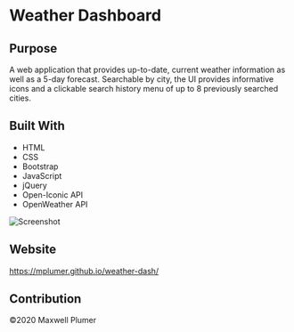 # Weather Dashboard

## Purpose
A web application that provides up-to-date, current weather information as well as a 5-day forecast. Searchable by city, the UI provides informative icons and a clickable search history menu of up to 8 previously searched cities. 

## Built With
* HTML
* CSS
* Bootstrap
* JavaScript
* jQuery
* Open-Iconic API
* OpenWeather API


![Screenshot](assets/images/screenshot.png)

## Website
https://mplumer.github.io/weather-dash/

## Contribution
©️2020 Maxwell Plumer
